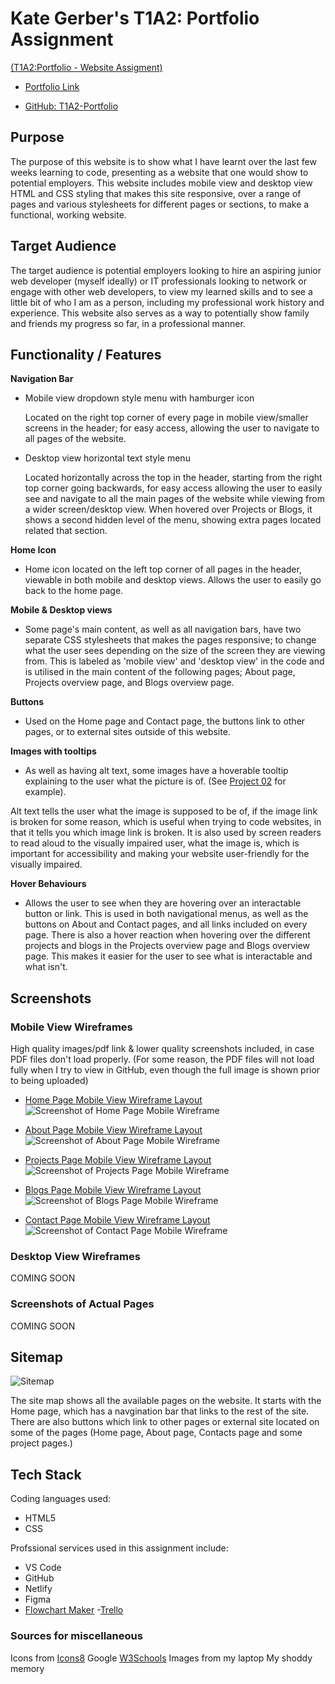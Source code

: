 # Kate Gerber's T1A2: Portfolio Assignment


[(T1A2:Portfolio - Website Assigment)](https://ait.instructure.com/courses/5198/assignments/55633)

- [Portfolio Link](https://k8g-portfolio.netlify.app/)

- [GitHub: T1A2-Portfolio](https://github.com/k8-g/T1A2-Portfolio)

## Purpose

The purpose of this website is to show what I have learnt over the last few weeks learning to code, presenting as a website that one would show to potential employers. This website includes mobile view and desktop view HTML and CSS styling that makes this site responsive, over a range of pages and various stylesheets for different pages or sections, to make a functional, working website.

## Target Audience

The target audience is potential employers looking to hire an aspiring junior web developer (myself ideally) or IT professionals looking to network or engage with other web developers, to view my learned skills and to see a little bit of who I am as a person, including my professional work history and experience. This website also serves as a way to potentially show family and friends my progress so far, in a professional manner.

## Functionality / Features

 **Navigation Bar**
- Mobile view dropdown style menu with hamburger icon

    Located on the right top corner of every page in mobile view/smaller screens in the header; for easy access, allowing the user to navigate to all pages of the website.


- Desktop view horizontal text style menu

    Located horizontally across the top in the header, starting from the right top corner going backwards, for easy access allowing the user to easily see and navigate to all the main pages of the website while viewing from a wider screen/desktop view. When hovered over Projects or Blogs, it shows a second hidden level of the menu, showing extra pages located related that section.


**Home Icon**
- Home icon located on the left top corner of all pages in the header, viewable in both mobile and desktop views. Allows the user to easily go back to the home page.


**Mobile & Desktop views**
- Some page's main content, as well as all navigation bars, have two separate CSS stylesheets that makes the pages responsive; to change what the user sees depending on the size of the screen they are viewing from. This is labeled as 'mobile view' and 'desktop view' in the code and is utilised in the main content of the following pages; About page, Projects overview page, and Blogs overview page.  


**Buttons**
- Used on the Home page and Contact page, the buttons link to other pages, or to external sites outside of this website.


**Images with tooltips**
- As well as having alt text, some images have a hoverable tooltip explaining to the user what the picture is of. (See [Project 02](https://k8g-portfolio.netlify.app/pages/project02) for example).

Alt text tells the user what the image is supposed to be of, if the image link is broken for some reason, which is useful when trying to code websites, in that it tells you which image link is broken. It is also used by screen readers to read aloud to the visually impaired user, what the image is, which is important for accessibility and making your website user-friendly for the visually impaired.


**Hover Behaviours**
- Allows the user to see when they are hovering over an interactable button or link. This is used in both navigational menus, as well as the buttons on About and Contact pages, and all links included on every page. There is also a hover reaction when hovering over the different projects and blogs in the Projects overview page and Blogs overview page. This makes it easier for the user to see what is interactable and what isn't.



## Screenshots
### Mobile View Wireframes
High quality images/pdf link & lower quality screenshots included, in case PDF files don't load properly. (For some reason, the PDF files will not load fully when I try to view in GitHub, even though the full image is shown prior to being uploaded)<br>

- [Home Page Mobile View Wireframe Layout](/docs/Sitemap%20&%20Wireframes/Home%20Page%20Mobile%20View%20Wireframe.pdf)<br>
    ![Screenshot of Home Page Mobile Wireframe](/docs/Screenshots/Home%20Page%20Mobile%20Wireframe%20Layout.png)

- [About Page Mobile View Wireframe Layout](/docs/Sitemap%20&%20Wireframes/About%20Page%20Mobile%20View%20Wireframe.pdf)<br>
    ![Screenshot of About Page Mobile Wireframe](/docs/Screenshots/About%20Page%20Mobile%20Wireframe%20Layout.png)

- [Projects Page Mobile View Wireframe Layout](/docs/Sitemap%20&%20Wireframes/Projects%20Page%20Mobile%20View%20Wireframe.pdf)<br>
    ![Screenshot of Projects Page Mobile Wireframe](/docs/Screenshots/Projects%20Page%20Mobile%20Wireframe%20Layout.png)

- [Blogs Page Mobile View Wireframe Layout](/docs/Sitemap%20&%20Wireframes/Blog%20Page%20Mobile%20View%20Wireframe.pdf)<br>
    ![Screenshot of Blogs Page Mobile Wireframe](/docs/Screenshots/Blogs%20Page%20Mobile%20Wireframe%20Layout.png)

- [Contact Page Mobile View Wireframe Layout](/docs/Sitemap%20&%20Wireframes/Contact%20Page%20Mobile%20View%20Wireframe.pdf)<br>
    ![Screenshot of Contact Page Mobile Wireframe](/docs/Screenshots/Contacts%20Page%20Mobile%20Wireframe%20Layout.png)

### Desktop View Wireframes
COMING SOON

### Screenshots of Actual Pages
COMING SOON

## Sitemap

![Sitemap](/docs/Sitemap%20&%20Wireframes/T1A2_Portfolio%20Sitemap.drawio.png)

The site map shows all the available pages on the website. It starts with the Home page, which has a navgination bar that links to the rest of the site. There are also buttons which link to other pages or external site located on some of the pages (Home page, About page, Contacts page and some project pages.)

## Tech Stack
Coding languages used:
- HTML5
- CSS

Profssional services used in this assignment include:
- VS Code
- GitHub
- Netlify
- Figma
- [Flowchart Maker](https://app.diagrams.net/)
-[Trello](https://trello.com/)

### Sources for miscellaneous
Icons from [Icons8](https://icons8.com/)
Google
[W3Schools](https://www.w3schools.com/)
Images from my laptop
My shoddy memory
